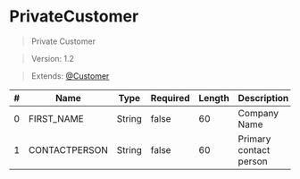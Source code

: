 # PrivateCustomer

> Private Customer

> Version: 1.2

> Extends: [@Customer](Customer.md)

| # | Name | Type | Required | Length | Description |
| --- | --- | --- | --- | --- | --- |
| 0| FIRST_NAME | String | false | 60 | Company Name |
| 1| CONTACTPERSON | String | false | 60 | Primary contact person |
